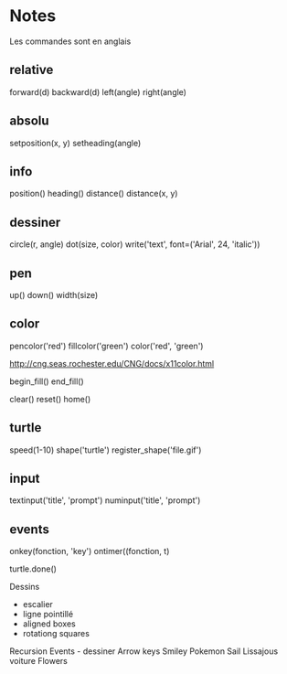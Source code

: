 Notes
=====

Les commandes sont en anglais

relative
--------
forward(d)
backward(d)
left(angle)
right(angle)

absolu
------
setposition(x, y)
setheading(angle)

info
----
position()
heading()
distance()
distance(x, y)

dessiner
--------
circle(r, angle)
dot(size, color)
write('text', font=('Arial', 24, 'italic'))

pen
---
up()
down()
width(size)

color
-----
pencolor('red')
fillcolor('green')
color('red', 'green')

http://cng.seas.rochester.edu/CNG/docs/x11color.html

begin_fill()
end_fill()

clear()
reset()
home()

turtle
------
speed(1-10)
shape('turtle')
register_shape('file.gif')

input
-----
textinput('title', 'prompt')
numinput('title', 'prompt')

events
------
onkey(fonction, 'key')
ontimer((fonction, t)

turtle.done()


Dessins
- escalier
- ligne pointillé
- aligned boxes
- rotationg squares


Recursion
Events - dessiner 
Arrow keys 
Smiley
Pokemon
Sail
Lissajous
voiture
Flowers
